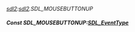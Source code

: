 _[sdl2](../../modules/sdl2/sdl2-module.md):[sdl2](../../modules/sdl2/sdl2-module.md).SDL\_MOUSEBUTTONUP_
##### Const SDL\_MOUSEBUTTONUP:[SDL_EventType](../../modules/sdl2/sdl2-sdl_eventtype.md)
